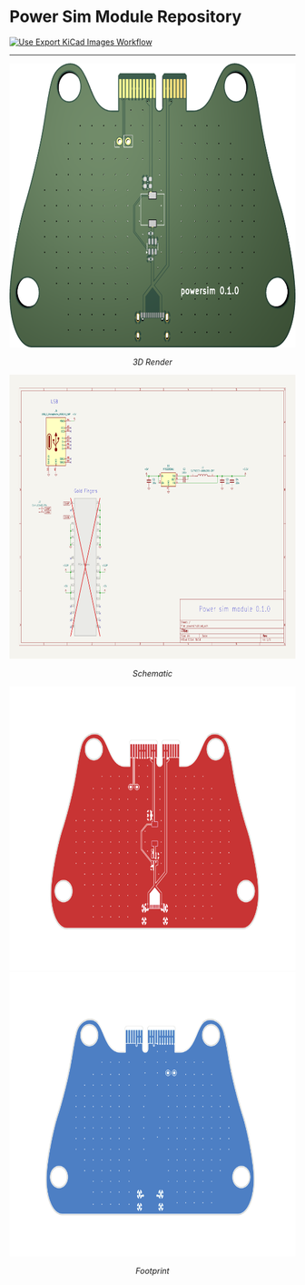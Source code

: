 # Power Sim Module Repository

[![Use Export KiCad Images Workflow](../../actions/workflows/use-export-kicad.yml/badge.svg)](../../actions/workflows/use-export-kicad.yml)

---

<div align="center">

<img src="images/board.png" alt="3D Render" height="500"><br>
<p><em>3D Render</em></p>

<img src="images/sch.svg" alt="Schematic" height="500"><br>
<p><em>Schematic</em></p>

<img src="images/pcbf.svg" alt="Footprint Front" height="500">
<img src="images/pcbb.svg" alt="Footprint Back" height="500"><br>
<p><em>Footprint</em></p>

</div>
